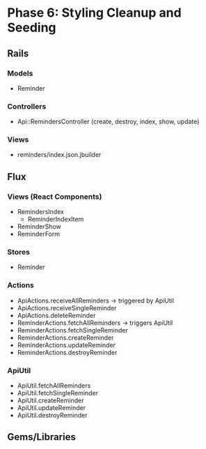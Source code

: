 # Phase 6: Styling Cleanup and Seeding

## Rails
### Models
* Reminder

### Controllers
* Api::RemindersController (create, destroy, index, show, update)

### Views
* reminders/index.json.jbuilder

## Flux
### Views (React Components)
* RemindersIndex
  - ReminderIndexItem
* ReminderShow
* ReminderForm

### Stores
* Reminder

### Actions
* ApiActions.receiveAllReminders -> triggered by ApiUtil
* ApiActions.receiveSingleReminder
* ApiActions.deleteReminder
* ReminderActions.fetchAllReminders -> triggers ApiUtil
* ReminderActions.fetchSingleReminder
* ReminderActions.createReminder
* ReminderActions.updateReminder
* ReminderActions.destroyReminder

### ApiUtil
* ApiUtil.fetchAllReminders
* ApiUtil.fetchSingleReminder
* ApiUtil.createReminder
* ApiUtil.updateReminder
* ApiUtil.destroyReminder

## Gems/Libraries
